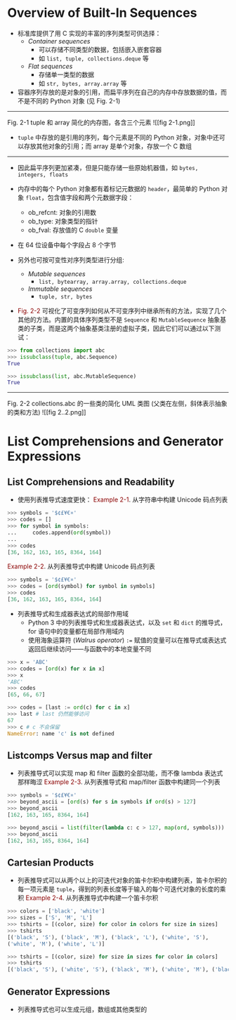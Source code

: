 # Overview of Built-In Sequences
- 标准库提供了用 C 实现的丰富的序列类型可供选择：
	- *Container sequences*
		- 可以存储不同类型的数据，包括嵌入嵌套容器
		- 如 `list, tuple, collections.deque` 等
	- *Flat sequences*
		- 存储单一类型的数据
		- 如 `str, bytes, array.array` 等
- 容器序列存放的是对象的引用，而扁平序列在自己的内存中存放数据的值，而不是不同的 Python 对象 (见 Fig. 2-1)
--------------------------------------------------------------------
Fig. 2-1 tuple 和 array 简化的内存图，各含三个元素
![[fig 2-1.png]]
- `tuple` 中存放的是引用的序列，每个元素是不同的 Python 对象，对象中还可以存放其他对象的引用；而 array 是单个对象，存放一个 C 数组
--------------------------------------------------------------------
- 因此扁平序列更加紧凑，但是只能存储一些原始机器值，如 `bytes, integers, floats`
- 内存中的每个 Python 对象都有着标记元数据的 `header`，最简单的 Python 对象 `float`，包含值字段和两个元数据字段：
	- ob_refcnt: 对象的引用数
	- ob_type: 对象类型的指针
	- ob_fval: 存放值的 C `double` 变量
- 在 64 位设备中每个字段占 8 个字节
- 另外也可按可变性对序列类型进行分组:
	- *Mutable sequences*
		- `list, bytearray, array.array, collections.deque`
	- *Immutable sequences*
		- `tuple, str, bytes`

- <font color='darkred'>Fig. 2-2</font> 可视化了可变序列如何从不可变序列中继承所有的方法，实现了几个其他的方法。内置的具体序列类型不是 `Sequence` 和 `MutableSequence` 抽象基类的子类，而是这两个抽象基类注册的虚拟子类，因此它们可以通过以下测试：
```python
>>> from collections import abc
>>> issubclass(tuple, abc.Sequence)
True

>>> issubclass(list, abc.MutableSequence)
True
```
--------------------------------------------------------------------
Fig. 2-2 collections.abc 的一些类的简化 UML 类图 (父类在左侧，斜体表示抽象的类和方法)
![[fig 2..2.png]]
# List Comprehensions and Generator Expressions
## List Comprehensions and Readability
- 使用列表推导式速度更快：
<font color='darkred'>Example 2-1</font>. 从字符串中构建 Unicode 码点列表
```python
>>> symbols = '$¢£¥€¤'
>>> codes = []
>>> for symbol in symbols:
...     codes.append(ord(symbol))
...
>>> codes
[36, 162, 163, 165, 8364, 164]
```
<font color='darkred'>Example 2-2</font>. 从列表推导式中构建 Unicode 码点列表
```python
>>> symbols = '$¢£¥€¤'
>>> codes = [ord(symbol) for symbol in symbols]
>>> codes
[36, 162, 163, 165, 8364, 164]
```
- 列表推导式和生成器表达式的局部作用域
	- Python 3 中的列表推导式和生成器表达式，以及 `set` 和 `dict` 的推导式，for 语句中的变量都在局部作用域内
	- 使用海象运算符 (*Walrus operator*) `:=` 赋值的变量可以在推导式或表达式返回后继续访问——与函数中的本地变量不同
```python
>>> x = 'ABC'
>>> codes = [ord(x) for x in x]
>>> x
'ABC'
>>> codes
[65, 66, 67]

>>> codes = [last := ord(c) for c in x]
>>> last # last 仍然能够访问 
67
>>> c # c 不会保留
NameError: name 'c' is not defined
```
## Listcomps Versus map and filter
- 列表推导式可以实现 map 和 filter 函数的全部功能，而不像 lambda 表达式那样晦涩
<font color='darkred'>Example 2-3</font>. 从列表推导式和 map/filter 函数中构建同一个列表
```python
>>> symbols = '$¢£¥€¤'
>>> beyond_ascii = [ord(s) for s in symbols if ord(s) > 127]
>>> beyond_ascii
[162, 163, 165, 8364, 164]

>>> beyond_ascii = list(filter(lambda c: c > 127, map(ord, symbols)))
>>> beyond_ascii
[162, 163, 165, 8364, 164]
```
## Cartesian Products
- 列表推导式可以从两个以上的可迭代对象的笛卡尔积中构建列表，笛卡尔积的每一项元素是 `tuple`，得到的列表长度等于输入的每个可迭代对象的长度的乘积
<font color='darkred'>Example 2-4</font>. 从列表推导式中构建一个笛卡尔积
```python
>>> colors = ['black', 'white']
>>> sizes = ['S', 'M', 'L']
>>> tshirts = [(color, size) for color in colors for size in sizes]
>>> tshirts
[('black', 'S'), ('black', 'M'), ('black', 'L'), ('white', 'S'),
('white', 'M'), ('white', 'L')]

>>> tshirts = [(color, size) for size in sizes for color in colors]
>>> tshirts
[('black', 'S'), ('white', 'S'), ('black', 'M'), ('white', 'M'), ('black', 'L'), ('white', 'L')]
```
## Generator Expressions
- 列表推导式也可以生成元组，数组或其他类型的